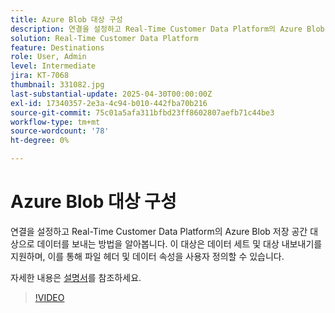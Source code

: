 ```yaml
---
title: Azure Blob 대상 구성
description: 연결을 설정하고 Real-Time Customer Data Platform의 Azure Blob 저장 공간 대상으로 데이터를 보내는 방법을 알아봅니다.
solution: Real-Time Customer Data Platform
feature: Destinations
role: User, Admin
level: Intermediate
jira: KT-7068
thumbnail: 331082.jpg
last-substantial-update: 2025-04-30T00:00:00Z
exl-id: 17340357-2e3a-4c94-b010-442fba70b216
source-git-commit: 75c01a5afa311bfbd23ff8602807aefb71c44be3
workflow-type: tm+mt
source-wordcount: '78'
ht-degree: 0%

---
```


# Azure Blob 대상 구성

연결을 설정하고 Real-Time Customer Data Platform의 Azure Blob 저장 공간 대상으로 데이터를 보내는 방법을 알아봅니다. 이 대상은 데이터 세트 및 대상 내보내기를 지원하며, 이를 통해 파일 헤더 및 데이터 속성을 사용자 정의할 수 있습니다.

자세한 내용은 [설명서](https://experienceleague.adobe.com/ko/docs/experience-platform/destinations/catalog/cloud-storage/azure-blob)를 참조하세요.

>[!VIDEO](https://video.tv.adobe.com/v/346820/?learn=on&enablevpops&captions=kor)

